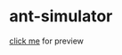 # ant-simulator

[click me](https://raw.githack.com/s-4-m-a-n/ant-simulator/master/index.html) for preview

